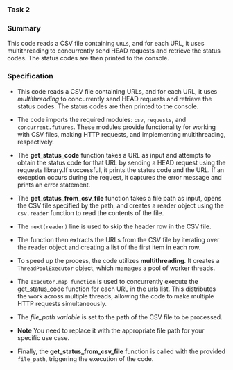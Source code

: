 ### Task 2

### Summary
This code reads a CSV file containing `URLs`, and for each URL, it uses multithreading to concurrently send HEAD requests and retrieve the status codes. The status codes are then printed to the console.

### Specification
- This code reads a CSV file containing URLs, and for each URL, it uses *multithreading* to concurrently send HEAD requests and retrieve the status codes.
The status codes are then printed to the console.

- The code imports the required modules: `csv`, `requests`, and `concurrent.futures`. These modules provide functionality for working with CSV files, making HTTP requests, and implementing multithreading, respectively.

- The **get_status_code** function takes a URL as input and attempts to obtain the status code for that URL by sending a HEAD request using the requests library.If successful, it prints the status code and the URL. If an exception occurs during the request, it captures the error message and prints an error statement.

- The **get_status_from_csv_file** function takes a file path as input, opens the CSV file specified by the path, and creates a reader object using the `csv.reader` function to read the contents of the file.

- The `next(reader)` line is used to skip the header row in the CSV file.

- The function then extracts the URLs from the CSV file by iterating over the reader object and creating a list of the first item in each row.

- To speed up the process, the code utilizes **multithreading**. It creates a `ThreadPoolExecutor` object, which manages a pool of worker threads.

- The `executor.map function` is used to concurrently execute the get_status_code function for each URL in the urls list. This distributes the work across multiple threads, allowing the code to make multiple HTTP requests simultaneously.

- The *file_path variable* is set to the path of the CSV file to be processed.
- **Note**
You need to replace it with the appropriate file path for your specific use case.

- Finally, the **get_status_from_csv_file** function is called with the provided `file_path`, triggering the execution of the code.
